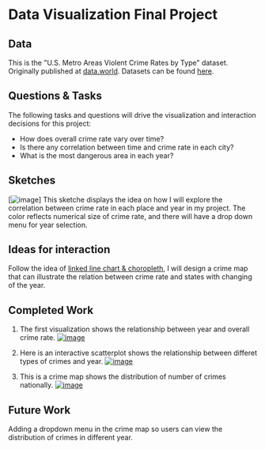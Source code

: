 # Data Visualization Final Project

## Data
This is the "U.S. Metro Areas Violent Crime Rates by Type" dataset. Originally published at [data.world](https://data.world/carlvlewis/u-s-metro-areas-violent-crime-rates-by-type-1970-2015). Datasets can be found [here](https://gist.github.com/yyaaa1/2a71bdf8de2d1fb6bcf02ee19e2d7322).

## Questions & Tasks

The following tasks and questions will drive the visualization and interaction decisions for this project:

 * How does overall crime rate vary over time?
 * Is there any correlation between time and crime rate in each city?
 * What is the most dangerous area in each year?

## Sketches

[![image](https://user-images.githubusercontent.com/44675597/65656505-10e27d80-dfee-11e9-99a0-a05b74976e10.png)]
This sketche displays the idea on how I will explore the correlation between crime rate in each place and year in my project.
The color reflects numerical size of crime rate, and there will have a drop down menu for year selection.

## Ideas for interaction
Follow the idea of [linked line chart & choropleth](http://curran.github.io/model/examples/d3LinkedChoropleth/), I will design a crime map that can illustrate the relation between crime rate and states with changing of the year. 

## Completed Work
1. The first visualization shows the relationship between year and overall crime rate.
[![image](https://user-images.githubusercontent.com/44675597/67910387-e50c6780-fb58-11e9-9c88-a847ddee85a3.png)](https://beta.vizhub.com/yyaaa1/a975c64447644bf693f5bdf514303782)

2. Here is an interactive scatterplot shows the relationship between differet types of crimes and year.
[![image](https://user-images.githubusercontent.com/44675597/67910388-e50c6780-fb58-11e9-9818-87a63eed1181.png)](https://beta.vizhub.com/yyaaa1/c4ee75acfe7845beba9fd6840bc8be40)

3. This is a crime map shows the distribution of number of crimes nationally.
[![image](https://user-images.githubusercontent.com/44675597/67910389-e50c6780-fb58-11e9-8c51-06775c4d197f.png)](https://beta.vizhub.com/yyaaa1/9bdc1e9ed97d44809775cad116c048cd)

## Future Work
Adding a dropdown menu in the crime map so users can view the distribution of crimes in different year. 


